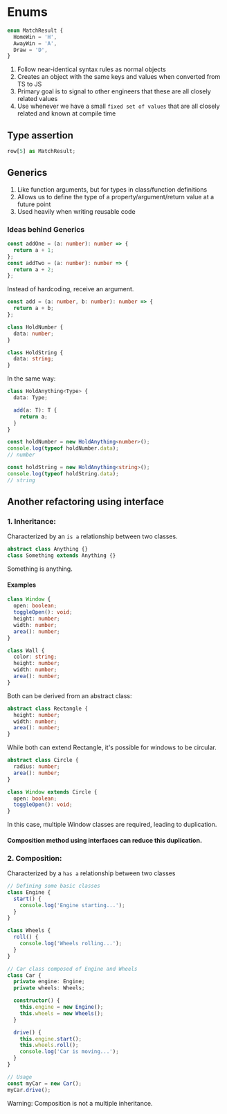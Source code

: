 # Enums

```ts
enum MatchResult {
  HomeWin = 'H',
  AwayWin = 'A',
  Draw = 'D',
}
```

1. Follow near-identical syntax rules as normal objects
2. Creates an object with the same keys and values when converted from TS to JS
3. Primary goal is to signal to other engineers that these are all closely related values
4. Use whenever we have a small `fixed set of values` that are all closely related and known at compile time

## Type assertion

```ts
row[5] as MatchResult;
```

## Generics

1. Like function arguments, but for types in class/function definitions
2. Allows us to define the type of a property/argument/return value at a future point
3. Used heavily when writing reusable code

### Ideas behind Generics

```ts
const addOne = (a: number): number => {
  return a + 1;
};
const addTwo = (a: number): number => {
  return a + 2;
};
```

Instead of hardcoding, receive an argument.

```ts
const add = (a: number, b: number): number => {
  return a + b;
};
```

```ts
class HoldNumber {
  data: number;
}

class HoldString {
  data: string;
}
```

In the same way:

```ts
class HoldAnything<Type> {
  data: Type;

  add(a: T): T {
    return a;
  }
}

const holdNumber = new HoldAnything<number>();
console.log(typeof holdNumber.data);
// number

const holdString = new HoldAnything<string>();
console.log(typeof holdString.data);
// string
```

## Another refactoring using interface

### 1. Inheritance:

Characterized by an `is a` relationship between two classes.

```ts
abstract class Anything {}
class Something extends Anything {}
```

Something is anything.

#### Examples

```ts
class Window {
  open: boolean;
  toggleOpen(): void;
  height: number;
  width: number;
  area(): number;
}
```

```ts
class Wall {
  color: string;
  height: number;
  width: number;
  area(): number;
}
```

Both can be derived from an abstract class:

```ts
abstract class Rectangle {
  height: number;
  width: number;
  area(): number;
}
```

While both can extend Rectangle, it's possible for windows to be circular.

```ts
abstract class Circle {
  radius: number;
  area(): number;
}

class Window extends Circle {
  open: boolean;
  toggleOpen(): void;
}
```

In this case, multiple Window classes are required, leading to duplication.

#### Composition method using interfaces can reduce this duplication.

### 2. Composition:

Characterized by a `has a` relationship between two classes

```ts
// Defining some basic classes
class Engine {
  start() {
    console.log('Engine starting...');
  }
}

class Wheels {
  roll() {
    console.log('Wheels rolling...');
  }
}

// Car class composed of Engine and Wheels
class Car {
  private engine: Engine;
  private wheels: Wheels;

  constructor() {
    this.engine = new Engine();
    this.wheels = new Wheels();
  }

  drive() {
    this.engine.start();
    this.wheels.roll();
    console.log('Car is moving...');
  }
}

// Usage
const myCar = new Car();
myCar.drive();
```

Warning: Composition is not a multiple inheritance.
